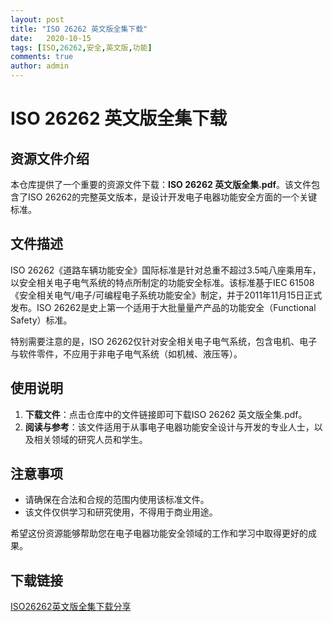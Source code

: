 ```yaml
---
layout: post
title: "ISO 26262 英文版全集下载"
date:   2020-10-15
tags: [ISO,26262,安全,英文版,功能]
comments: true
author: admin
---
```

# ISO 26262 英文版全集下载

## 资源文件介绍

本仓库提供了一个重要的资源文件下载：**ISO 26262 英文版全集.pdf**。该文件包含了ISO 26262的完整英文版本，是设计开发电子电器功能安全方面的一个关键标准。

## 文件描述

ISO 26262《道路车辆功能安全》国际标准是针对总重不超过3.5吨八座乘用车，以安全相关电子电气系统的特点所制定的功能安全标准。该标准基于IEC 61508《安全相关电气/电子/可编程电子系统功能安全》制定，并于2011年11月15日正式发布。ISO 26262是史上第一个适用于大批量量产产品的功能安全（Functional Safety）标准。

特别需要注意的是，ISO 26262仅针对安全相关电子电气系统，包含电机、电子与软件零件，不应用于非电子电气系统（如机械、液压等）。

## 使用说明

1. **下载文件**：点击仓库中的文件链接即可下载ISO 26262 英文版全集.pdf。
2. **阅读与参考**：该文件适用于从事电子电器功能安全设计与开发的专业人士，以及相关领域的研究人员和学生。

## 注意事项

- 请确保在合法和合规的范围内使用该标准文件。
- 该文件仅供学习和研究使用，不得用于商业用途。

希望这份资源能够帮助您在电子电器功能安全领域的工作和学习中取得更好的成果。

## 下载链接

[ISO26262英文版全集下载分享](https://pan.quark.cn/s/ac53a2ca3a4e)
